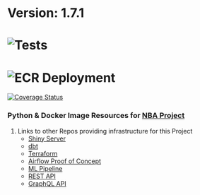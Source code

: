 # Version: 1.7.1

# ![Tests](https://github.com/jyablonski/python_docker/actions/workflows/prod_test.yml/badge.svg)
# ![ECR Deployment](https://github.com/jyablonski/python_docker/actions/workflows/prod_deploy.yml/badge.svg)

[![Coverage Status](https://coveralls.io/repos/github/jyablonski/python_docker/badge.svg?branch=master)](https://coveralls.io/github/jyablonski/python_docker?branch=master)

### Python & Docker Image Resources for [NBA Project](https://github.com/jyablonski/NBA-Dashboard)

1. Links to other Repos providing infrastructure for this Project
    * [Shiny Server](https://github.com/jyablonski/NBA-Dashboard)
    * [dbt](https://github.com/jyablonski/nba_elt_dbt)
    * [Terraform](https://github.com/jyablonski/aws_terraform)
    * [Airflow Proof of Concept](https://github.com/jyablonski/nba_elt_airflow)
    * [ML Pipeline](https://github.com/jyablonski/nba_elt_mlflow)
    * [REST API](https://github.com/jyablonski/nba_elt_rest_api)
    * [GraphQL API](https://github.com/jyablonski/graphql_praq)